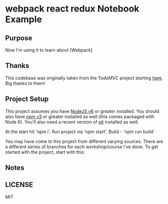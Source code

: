 # webpack react redux Notebook Example

## Purpose

Now I'm using it to learn about [Webpack]

## Thanks

This codebase was originally taken from the TodoMVC project starting [here](https://github.com/tastejs/todomvc/tree/563d1e1b8cee5f6ec962ec43663cb66a72b69d76/examples/vanillajs). Big thanks to them!

## Project Setup

This project assumes you have [NodeJS v6](http://nodejs.org/) or greater installed. You should
also have [npm v3](https://www.npmjs.com/) or greater installed as well (this comes packaged
with Node 6). You'll also need a recent version of [git](https://git-scm.com/) installed
as well.

At the start hit 'npm i'. Run project via 'npm start'. Build - 'npm run build'

You may have come to this project from different varying sources. There are a
different series of branches for each workshop/course I've done. To get started with
the project, start with this:

## Notes


## LICENSE

MIT
